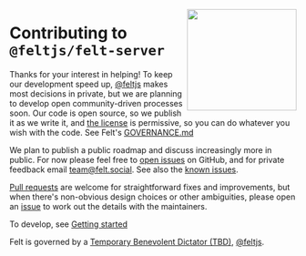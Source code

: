 [<img src="/src/static/felt.png" align="right" width="192" height="178">](https://felt.dev)

# Contributing to `@feltjs/felt-server`

Thanks for your interest in helping!
To keep our development speed up,
[@feltjs](https://github.com/feltjs) makes most decisions in private,
but we are planning to develop open community-driven processes soon.
Our code is open source, so we publish it as we write it,
and [the license](LICENSE) is permissive, so you can do whatever you wish with the code.
See Felt's [GOVERNANCE.md](https://github.com/feltjs/felt/blob/main/GOVERNANCE.md)

We plan to publish a public roadmap and discuss increasingly more in public.
For now please feel free to
[open issues](https://github.com/feltjs/felt-server/issues) on GitHub,
and for private feedback email [team@felt.social](mailto:team@felt.social).
See also the [known issues](https://docs.felt.dev/server/guide/user/known-issues).

[Pull requests](https://github.com/feltjs/felt-server/pulls)
are welcome for straightforward fixes and improvements,
but when there's non-obvious design choices or other ambiguities,
please open an [issue](https://github.com/feltjs/felt-server/issues)
to work out the details with the maintainers.

To develop, see [Getting started](https://docs.felt.dev/server/guide/admin/getting-started)

Felt is governed by a
[Temporary Benevolent Dictator (TBD)](https://github.com/feltjs/felt/blob/main/GOVERNANCE.md),
[@feltjs](https://github.com/feltjs).
